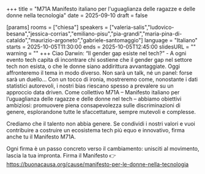 +++
title = "M71A Manifesto italiano per l'uguaglianza delle ragazze e delle donne nella tecnologia"
date = 2025-09-10
draft = false

[params]
rooms = ["chiesa"]
speakers = ["valeria-salis","ludovico-besana","jessica-corrias","emiliano-pisu","pia-grandi","maria-pina-di-cataldo","maurizio-argoneto","gabriele-santomaggio"]
language = "Italiano"
starts = 2025-10-05T11:30:00
ends = 2025-10-05T12:45:00
slidesURL = ""
warning = ""
+++
Ciao Darwin: “Il gender gap esiste nel tech?” - A ogni evento tech capita di incontrare chi sostiene che il gender gap nel settore tech non esista, o che le donne siano addirittura avvantaggiate. Oggi affronteremo il tema in modo diverso. Non sarà un talk, né un panel: forse sarà un duello… Con un tocco di ironia, mostreremo come, nonostante i dati statistici autorevoli, i nostri bias riescano spesso a prevalere su un approccio data driven. Come collettivo M71A – Manifesto italiano per l’uguaglianza delle ragazze e delle donne nel tech – abbiamo obiettivi ambiziosi: promuovere piena consapevolezza sulle discriminazioni di genere, esplorandone tutte le sfaccettature, sempre mutevoli e complesse.

Crediamo che il talento non abbia genere. 
Se condividi i nostri valori e vuoi contribuire a costruire un ecosistema tech più equo e innovativo, firma anche tu il Manifesto M71A. 

Ogni firma è un passo concreto verso il cambiamento: unisciti al movimento, lascia la tua impronta.
Firma il Manifesto 👉https://buonacausa.org/cause/manifesto-per-le-donne-nella-tecnologia